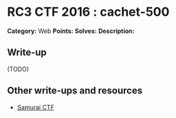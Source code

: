 # RC3 CTF 2016 : cachet-500

**Category:** Web
**Points:**
**Solves:**
**Description:**



## Write-up

(TODO)

## Other write-ups and resources

* [Samurai CTF](https://github.com/samuraictf/writeups/blob/master/rc3-2016/cachet.md)
